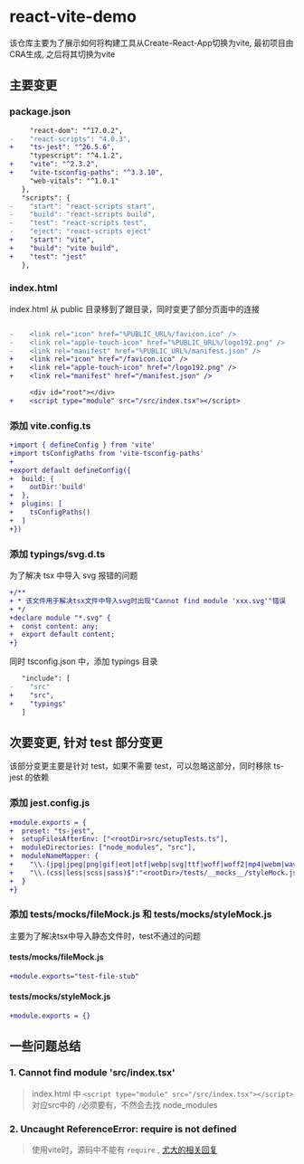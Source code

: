 # react-vite-demo

该仓库主要为了展示如何将构建工具从Create-React-App切换为vite, 最初项目由CRA生成, 之后将其切换为vite

## 主要变更

### package.json
```diff
     "react-dom": "^17.0.2",
-    "react-scripts": "4.0.3",
+    "ts-jest": "^26.5.6",
     "typescript": "^4.1.2",
+    "vite": "^2.3.2",
+    "vite-tsconfig-paths": "^3.3.10",
     "web-vitals": "^1.0.1"
   },
   "scripts": {
-    "start": "react-scripts start",
-    "build": "react-scripts build",
-    "test": "react-scripts test",
-    "eject": "react-scripts eject"
+    "start": "vite",
+    "build": "vite build",
+    "test": "jest"
   },
```

### index.html

index.html 从 public 目录移到了跟目录，同时变更了部分页面中的连接

```diff

-    <link rel="icon" href="%PUBLIC_URL%/favicon.ico" />
-    <link rel="apple-touch-icon" href="%PUBLIC_URL%/logo192.png" />
-    <link rel="manifest" href="%PUBLIC_URL%/manifest.json" />
+    <link rel="icon" href="/favicon.ico" />
+    <link rel="apple-touch-icon" href="/logo192.png" />
+    <link rel="manifest" href="/manifest.json" />

     <div id="root"></div>
+    <script type="module" src="/src/index.tsx"></script>
```

### 添加 vite.config.ts

```diff
+import { defineConfig } from 'vite'
+import tsConfigPaths from 'vite-tsconfig-paths'
+
+export default defineConfig({
+  build: {
+    outDir:'build'
+  },
+  plugins: [
+    tsConfigPaths()
+  ]
+})
```

### 添加 typings/svg.d.ts
为了解决 tsx 中导入 svg 报错的问题
```diff
+/**
+ * 该文件用于解决tsx文件中导入svg时出现"Cannot find module 'xxx.svg'"错误
+ */
+declare module "*.svg" {
+  const content: any;
+  export default content;
+}
```
同时 tsconfig.json 中，添加 typings 目录
```diff
   "include": [
-    "src"
+    "src",
+    "typings"
   ]
```

## 次要变更, 针对 test 部分变更

该部分变更主要是针对 test，如果不需要 test，可以忽略这部分，同时移除 ts-jest 的依赖

### 添加 jest.config.js
```diff
+module.exports = {
+  preset: "ts-jest",
+  setupFilesAfterEnv: ["<rootDir>src/setupTests.ts"],
+  moduleDirectories: ["node_modules", "src"],
+  moduleNameMapper: {
+    "\\.(jpg|jpeg|png|gif|eot|otf|webp|svg|ttf|woff|woff2|mp4|webm|wav|mp3|m4a|aac|oga)$": "<rootDir>/tests/__mocks__/fileMock.js",
+    "\\.(css|less|scss|sass)$":"<rootDir>/tests/__mocks__/styleMock.js"
+  }
+}
```

### 添加 tests/__mocks__/fileMock.js 和 tests/__mocks__/styleMock.js

主要为了解决tsx中导入静态文件时，test不通过的问题

#### tests/__mocks__/fileMock.js
```diff
+module.exports="test-file-stub"
```

#### tests/__mocks__/styleMock.js
```diff
+module.exports = {}
```

## 一些问题总结

### 1. Cannot find module 'src/index.tsx'

> index.html 中 `<script type="module" src="/src/index.tsx"></script>` 对应src中的 `/`必须要有，不然会去找 node_modules

### 2. Uncaught ReferenceError: require is not defined

> 使用vite时，源码中不能有 `require` , [尤大的相关回复](https://github.com/vitejs/vite/issues/728#issuecomment-760260219)

